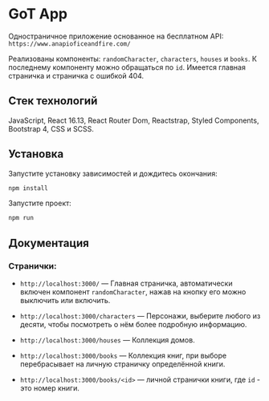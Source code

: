 # GoT App
Одностраничное приложение основанное на бесплатном API: ```https://www.anapioficeandfire.com/```

Реализованы компоненты: ```randomCharacter```, ```characters```, ```houses``` и ```books```. К последнему компоненту можно обращаться по ```id```.
Имеется главная страничка и страничка с ошибкой 404.


## Стек технологий
JavaScript, React 16.13, React Router Dom, Reactstrap, Styled Components, Bootstrap 4, CSS и SCSS.

## Установка
Запустите установку зависимостей и дождитесь окончания:
```bash
npm install
```
Запустите проект:
```bash
npm run
```

## Документация
### Странички:

- ```http://localhost:3000/``` — Главная страничка, автоматически включен компонент ```randomCharacter```, нажав на кнопку его можно выключить или включить.

- ```http://localhost:3000/characters``` — Персонажи, выберите любого из десяти, чтобы посмотреть о нём более подробную информацию.

- ```http://localhost:3000/houses``` — Коллекция домов.

- ```http://localhost:3000/books``` — Коллекция книг, при выборе перебрасывает на личную страничку определённой книги.

- ```http://localhost:3000/books/<id>``` —  личной странички книги, где ```id``` - это номер книги.
